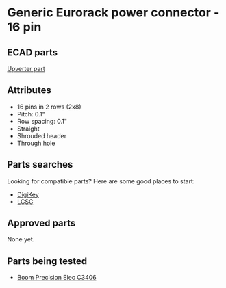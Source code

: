 Generic Eurorack power connector - 16 pin
=========================================

ECAD parts
----------

[Upverter part](https://upverter.com/part/id/e2cfffa461f83431/)

Attributes
----------

* 16 pins in 2 rows (2x8)
* Pitch: 0.1"
* Row spacing: 0.1"
* Straight
* Shrouded header
* Through hole

Parts searches
--------------

Looking for compatible parts? Here are some good places to start:

* [DigiKey](https://www.digikey.com.au/products/en/connectors-interconnects/rectangular-connectors-headers-male-pins/314?k=&pkeyword=&sv=0&pv2021=4&pv69=80&sf=1&FV=1600020%2C1680002%2C1bf80001%2C1f940001%2C1f940002%2C1f940003%2C1f940004%2C1f940006%2C1f940007%2C1fa00009%2Cffe0013a%2C8d00002&quantity=&ColumnSort=0&page=1&pageSize=25)
* [LCSC](https://lcsc.com/products/IDC-Connectors_961.html)

Approved parts
--------------

None yet.

Parts being tested
------------------

* [Boom Precision Elec C3406](https://lcsc.com/product-detail/Wire-To-Board-Connector-Pin-Header_Boom-Precision-Elec-2-54mm-2-8P-Straight-IDC-Box_C3406.html)
